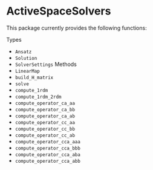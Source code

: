 # ActiveSpaceSolvers

This package currently provides the following functions:

Types
- `Ansatz`
- `Solution`
- `SolverSettings`
Methods 
- `LinearMap`
- `build_H_matrix`
- `solve `
- `compute_1rdm`
- `compute_1rdm_2rdm`
- `compute_operator_ca_aa`
- `compute_operator_ca_bb`
- `compute_operator_ca_ab`
- `compute_operator_cc_aa`
- `compute_operator_cc_bb`
- `compute_operator_cc_ab`
- `compute_operator_cca_aaa`
- `compute_operator_cca_bbb`
- `compute_operator_cca_aba`
- `compute_operator_cca_abb`
